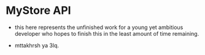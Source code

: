 # MyStore API

- this here represents the unfinished work for a young yet ambitious developer who hopes to finish this in the least amount of time remaining.

- mttakhrsh ya 3lq.